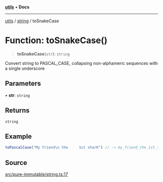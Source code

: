[**utils**](../../../README.md) • **Docs**

***

[utils](../../../globals.md) / [string](../README.md) / toSnakeCase

# Function: toSnakeCase()

> **toSnakeCase**(`str`): `string`

Convert string to PASCAL_CASE,
collapsing non-alphameric sequences with a single underscore

## Parameters

• **str**: `string`

## Returns

`string`

## Example

```ts
toPascalCase("My friend\n the     1st sharK") // -> my_friend_the_1st_shark
```

## Source

[src/pure-immutable/string.ts:17](https://github.com/alpinisme/utils/blob/825f78da0ace828df12ea4d598fd95fa96ee25f5/src/pure-immutable/string.ts#L17)
